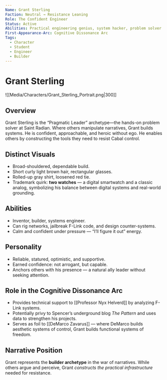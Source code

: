 ```yaml
---
Name: Grant Sterling
Faction: Neutral → Resistance Leaning
Role: The Confident Engineer
Status: Active
Abilities: Practical engineering genius, system hacker, problem solver
First-Appearance-Arc: Cognitive Dissonance Arc
Tags:
  - Character
  - Student
  - Engineer
  - Builder
---
```

# Grant Sterling
![[Media/Characters/Grant_Sterling_Portrait.png|300]]

## Overview
Grant Sterling is the “Pragmatic Leader” archetype—the hands-on problem solver at Saint Radian. Where others manipulate narratives, Grant builds systems. He is confident, approachable, and heroic without ego. He enables others by constructing the tools they need to resist Cabal control.  

## Distinct Visuals
- Broad-shouldered, dependable build.  
- Short curly light brown hair, rectangular glasses.  
- Rolled-up gray shirt, loosened red tie.  
- Trademark quirk: **two watches** — a digital smartwatch and a classic analog, symbolizing his balance between digital systems and real-world grounding.

## Abilities
- Inventor, builder, systems engineer.  
- Can rig networks, jailbreak F-Link code, and design counter-systems.  
- Calm and confident under pressure — “I’ll figure it out” energy.  

## Personality
- Reliable, statured, optimistic, and supportive.  
- Earned confidence: not arrogant, but capable.  
- Anchors others with his presence — a natural ally leader without seeking attention.  

## Role in the Cognitive Dissonance Arc
- Provides technical support to [[Professor Nyx Helverd]] by analyzing F-Link systems.  
- Potentially privy to Spencer’s underground blog *The Pattern* and uses data to strengthen his projects.  
- Serves as foil to [[DeMarco Zavarus]] — where DeMarco builds aesthetic systems of control, Grant builds functional systems of freedom.  

## Narrative Position
Grant represents the **builder archetype** in the war of narratives. While others argue and perceive, Grant *constructs the practical infrastructure* needed for resistance.